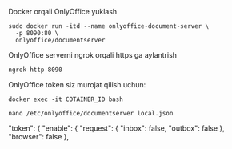 Docker orqali OnlyOffice yuklash
```
sudo docker run -itd --name onlyoffice-document-server \
  -p 8090:80 \
  onlyoffice/documentserver
```
OnlyOffice serverni ngrok orqali https ga aylantrish
```
ngrok http 8090
```
OnlyOffice token siz murojat qilish uchun:
```
docker exec -it COTAINER_ID bash
```
```
nano /etc/onlyoffice/documentserver local.json
```
"token": {
        "enable": {
          "request": {
            "inbox": false,
            "outbox": false
          },
          "browser": false
        },
